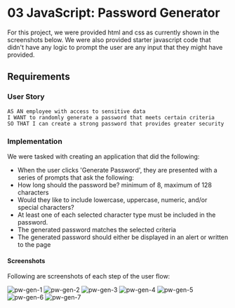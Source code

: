 # 03 JavaScript: Password Generator

For this project, we were provided html and css as currently shown in the screenshots below. We were also provided starter javascript code that didn't have any logic to prompt the user are any input that they might have provided. 

## Requirements

### User Story
```
AS AN employee with access to sensitive data
I WANT to randomly generate a password that meets certain criteria
SO THAT I can create a strong password that provides greater security
```

### Implementation

We were tasked with creating an application that did the following:
* When the user clicks 'Generate Password', they are presented with a series of prompts that ask the following:
* How long should the password be? minimum of 8, maximum of 128 characters
* Would they like to include lowercase, uppercase, numeric, and/or special characters?
* At least one of each selected character type must be included in the password.
* The generated password matches the selected criteria
* The generated password should either be displayed in an alert or written to the page


#### Screenshots
Following are screenshots of each step of the user flow:

![pw-gen-1](https://user-images.githubusercontent.com/11637772/108550241-258a7a00-72a3-11eb-9df3-c5e5371dc96c.png)
![pw-gen-2](https://user-images.githubusercontent.com/11637772/108550247-27543d80-72a3-11eb-9466-381cf89393ba.png)
![pw-gen-3](https://user-images.githubusercontent.com/11637772/108550250-28856a80-72a3-11eb-8830-237451cf25d1.png)
![pw-gen-4](https://user-images.githubusercontent.com/11637772/108550252-29b69780-72a3-11eb-9f3d-eebede510d61.png)
![pw-gen-5](https://user-images.githubusercontent.com/11637772/108550255-2ae7c480-72a3-11eb-9362-e82e9a9883f0.png)
![pw-gen-6](https://user-images.githubusercontent.com/11637772/108550257-2b805b00-72a3-11eb-8a76-de3246d6f675.png)
![pw-gen-7](https://user-images.githubusercontent.com/11637772/108550261-2cb18800-72a3-11eb-8938-c513c87d7964.png)




